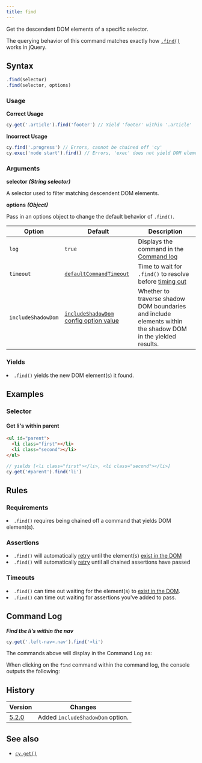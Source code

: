 ```yaml
---
title: find
---
```


Get the descendent DOM elements of a specific selector.

<Alert type="info">

The querying behavior of this command matches exactly how
[`.find()`](http://api.jquery.com/find) works in jQuery.

</Alert>

## Syntax

```javascript
.find(selector)
.find(selector, options)
```

### Usage

**<Icon name="check-circle" color="green"/> Correct Usage**

```javascript
cy.get('.article').find('footer') // Yield 'footer' within '.article'
```

**<Icon name="exclamation-triangle" color="red"/> Incorrect Usage**

```javascript
cy.find('.progress') // Errors, cannot be chained off 'cy'
cy.exec('node start').find() // Errors, 'exec' does not yield DOM element
```

### Arguments

**<Icon name="angle-right"/> selector** **_(String selector)_**

A selector used to filter matching descendent DOM elements.

**<Icon name="angle-right"/> options** **_(Object)_**

Pass in an options object to change the default behavior of `.find()`.

| Option             | Default                                                                           | Description                                                                                                  |
| ------------------ | --------------------------------------------------------------------------------- | ------------------------------------------------------------------------------------------------------------ |
| `log`              | `true`                                                                            | Displays the command in the [Command log](/guides/core-concepts/test-runner#Command-Log)                     |
| `timeout`          | [`defaultCommandTimeout`](/guides/references/configuration#Timeouts)              | Time to wait for `.find()` to resolve before [timing out](#Timeouts)                                         |
| `includeShadowDom` | [`includeShadowDom` config option value](/guides/references/configuration#Global) | Whether to traverse shadow DOM boundaries and include elements within the shadow DOM in the yielded results. |

### Yields [<Icon name="question-circle"/>](/guides/core-concepts/introduction-to-cypress#Subject-Management)

<List><li>`.find()` yields the new DOM element(s) it found.</li></List>

## Examples

### Selector

#### Get li's within parent

```html
<ul id="parent">
  <li class="first"></li>
  <li class="second"></li>
</ul>
```

```javascript
// yields [<li class="first"></li>, <li class="second"></li>]
cy.get('#parent').find('li')
```

## Rules

### Requirements [<Icon name="question-circle"/>](/guides/core-concepts/introduction-to-cypress#Chains-of-Commands)

<List><li>`.find()` requires being chained off a command that yields DOM
element(s).</li></List>

### Assertions [<Icon name="question-circle"/>](/guides/core-concepts/introduction-to-cypress#Assertions)

<List><li>`.find()` will automatically
[retry](/guides/core-concepts/retry-ability) until the element(s)
[exist in the DOM](/guides/core-concepts/introduction-to-cypress#Default-Assertions)</li><li>`.find()`
will automatically [retry](/guides/core-concepts/retry-ability) until all
chained assertions have passed</li></List>

### Timeouts [<Icon name="question-circle"/>](/guides/core-concepts/introduction-to-cypress#Timeouts)

<List><li>`.find()` can time out waiting for the element(s) to
[exist in the DOM](/guides/core-concepts/introduction-to-cypress#Default-Assertions).</li><li>`.find()`
can time out waiting for assertions you've added to pass.</li></List>

## Command Log

**_Find the li's within the nav_**

```javascript
cy.get('.left-nav>.nav').find('>li')
```

The commands above will display in the Command Log as:

<DocsImage src="/img/api/find/find-li-of-uls-in-test.png" alt="Command Log find" />

When clicking on the `find` command within the command log, the console outputs
the following:

<DocsImage src="/img/api/find/find-in-console-shows-list-and-yields.png" alt="console.log find" />

## History

| Version                                     | Changes                          |
| ------------------------------------------- | -------------------------------- |
| [5.2.0](/guides/references/changelog#5-2-0) | Added `includeShadowDom` option. |

## See also

- [`cy.get()`](/api/commands/get)
